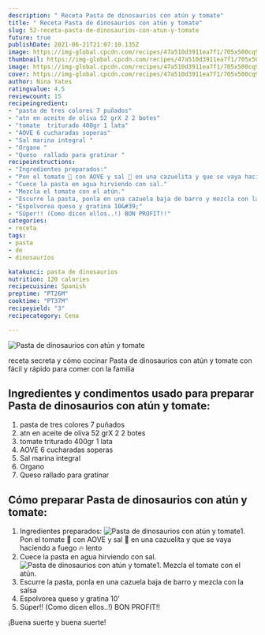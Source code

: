 ```yaml
---
description: " Receta Pasta de dinosaurios con atún y tomate"
title: " Receta Pasta de dinosaurios con atún y tomate"
slug: 52-receta-pasta-de-dinosaurios-con-atun-y-tomate
future: true
publishDate: 2021-06-21T21:07:10.135Z
image: https://img-global.cpcdn.com/recipes/47a510d3911ea7f1/705x500cq90/pasta-de-dinosaurios-con-atun-y-tomate-foto-principal.jpg
thumbnail: https://img-global.cpcdn.com/recipes/47a510d3911ea7f1/705x500cq90/pasta-de-dinosaurios-con-atun-y-tomate-foto-principal.jpg
image: https://img-global.cpcdn.com/recipes/47a510d3911ea7f1/705x500cq90/pasta-de-dinosaurios-con-atun-y-tomate-foto-principal.jpg
cover: https://img-global.cpcdn.com/recipes/47a510d3911ea7f1/705x500cq90/pasta-de-dinosaurios-con-atun-y-tomate-foto-principal.jpg
author: Nina Yates
ratingvalue: 4.5
reviewcount: 15
recipeingredient:
- "pasta de tres colores 7 puñados"
- "atn en aceite de oliva 52 grX 2 2 botes"
- "tomate  triturado 400gr 1 lata"
- "AOVE 6 cucharadas soperas"
- "Sal marina integral "
- "Organo "
- "Queso  rallado para gratinar "
recipeinstructions:
- "Ingredientes preparados:"
- "Pon el tomate 🍅 con AOVE y sal 🧂 en una cazuelita y que se vaya haciendo a fuego 🔥 lento"
- "Cuece la pasta en agua hirviendo con sal."
- "Mezcla el tomate con el atún."
- "Escurre la pasta, ponla en una cazuela baja de barro y mezcla con la salsa"
- "Espolvorea queso y gratina 10&#39;"
- "Súper!! (Como dicen ellos..!) BON PROFIT!!"
categories:
- receta
tags:
- pasta
- de
- dinosaurios

katakunci: pasta de dinosaurios 
nutrition: 120 calories
recipecuisine: Spanish
preptime: "PT26M"
cooktime: "PT37M"
recipeyield: "3"
recipecategory: Cena

---
```



![Pasta de dinosaurios con atún y tomate](https://img-global.cpcdn.com/recipes/47a510d3911ea7f1/705x500cq90/pasta-de-dinosaurios-con-atun-y-tomate-foto-principal.jpg)

receta secreta y cómo cocinar Pasta de dinosaurios con atún y tomate con fácil y rápido para comer con la familia

<!--inarticleads1-->

## Ingredientes y condimentos usado para preparar Pasta de dinosaurios con atún y tomate:

1. pasta de tres colores 7 puñados
1. atn en aceite de oliva 52 grX 2 2 botes
1. tomate  triturado 400gr 1 lata
1. AOVE 6 cucharadas soperas
1. Sal marina integral 
1. Organo 
1. Queso  rallado para gratinar 



<!--inarticleads2-->

## Cómo preparar Pasta de dinosaurios con atún y tomate:

1. Ingredientes preparados:
<img src="https://img-global.cpcdn.com/steps/26cd10aec2403069/160x128cq70/foto-del-paso-1-de-la-receta-pasta-de-dinosaurios-con-atun-y-tomate.jpg" alt="Pasta de dinosaurios con atún y tomate">1. Pon el tomate 🍅 con AOVE y sal 🧂 en una cazuelita y que se vaya haciendo a fuego 🔥 lento
1. Cuece la pasta en agua hirviendo con sal.
<img src="//assets-global.cpcdn.com/assets/icons/button_play-2c75c40dde080a61004c1f40b05d8f140eaff45d7e9e6481dc71c63d2e7c4909.png" alt="Pasta de dinosaurios con atún y tomate">1. Mezcla el tomate con el atún.
1. Escurre la pasta, ponla en una cazuela baja de barro y mezcla con la salsa
1. Espolvorea queso y gratina 10&#39;
1. Súper!! (Como dicen ellos..!) BON PROFIT!!



¡Buena suerte y buena suerte!

